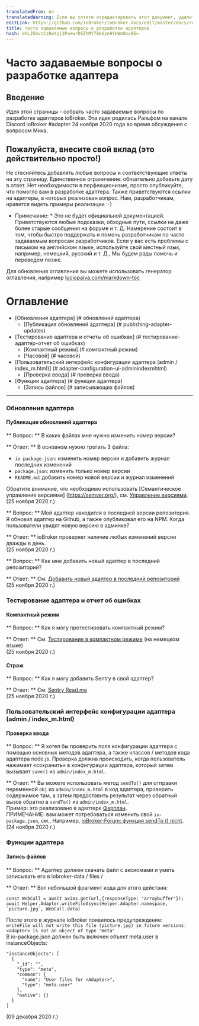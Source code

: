 ```yaml
---
translatedFrom: en
translatedWarning: Если вы хотите отредактировать этот документ, удалите поле «translationFrom», в противном случае этот документ будет снова автоматически переведен
editLink: https://github.com/ioBroker/ioBroker.docs/edit/master/docs/ru/dev/adapter-dev-faq.md
title: Часто задаваемые вопросы о разработке адаптеров
hash: eYLJSbvcCz8wYyj3Pa+wrDSZhMY78b6yn9YUWmOxv0E=
---
```

# Часто задаваемые вопросы о разработке адаптера
## Введение
Идея этой страницы - собрать часто задаваемые вопросы по разработке адаптеров ioBroker.
Эта идея родилась Ральфом на канале Discord ioBroker #adapter 24 ноября 2020 года во время обсуждения с вопросом Мика.

## Пожалуйста, внесите свой вклад (это действительно просто!)
Не стесняйтесь добавлять любые вопросы и соответствующие ответы на эту страницу. Единственное ограничение: обязательно добавьте дату в ответ. Нет необходимости в перфекционизме, просто опубликуйте, что помогло вам в разработке адаптера. Также приветствуются ссылки на адаптеры, в которых реализован вопрос. Нам, разработчикам, нравится видеть примеры реализации :-)

* Примечание: * Это не будет официальной документацией. Приветствуются любые подсказки, обходные пути, ссылки на даже более старые сообщения на форуме и т. Д. Намерение состоит в том, чтобы быстро поддержать и помочь разработчикам по часто задаваемым вопросам разработчиков. Если у вас есть проблемы с письмом на английском языке, используйте свой местный язык, например, немецкий, русский и т. Д., Мы будем рады помочь и переведем позже.

Для обновления оглавления вы можете использовать генератор оглавления, например [luciopaiva.com/markdown-toc](https://luciopaiva.com/markdown-toc/)

# Оглавление
- [Обновления адаптера] (# обновлений адаптера)
  - [Публикация обновлений адаптера] (# publishing-adapter-updates)
- [Тестирование адаптера и отчеты об ошибках] (# тестирование-адаптер-отчет об ошибках)
  - [Компактный режим] (# компактный режим)
  - [Часовой] (# часовой)
- [Пользовательский интерфейс конфигурации адаптера (admin / index_m.html)] (# adapter-configuration-ui-adminindexmhtml)
  - [Проверка ввода] (# проверка ввода)
- [Функции адаптера] (# функции адаптера)
  - [Запись файлов] (# записывающих файлов)

---

### Обновления адаптера
#### Публикация обновлений адаптера
** Вопрос: ** В каких файлах мне нужно изменить номер версии?

** Ответ: ** В основном нужно трогать 3 файла:

 * `io-package.json`: изменить номер версии и добавить журнал последних изменений
 * `package.json`: изменить только номер версии
 * `README.md`: добавить номер новой версии и журнал изменений

Обратите внимание, что необходимо использовать [Семантическое управление версиями] (https://semver.org/), см. [Управление версиями](https://github.com/ioBroker/ioBroker.docs/blob/master/docs/en/dev/adapterdev.md#versioning).<br> (25 ноября 2020 г.)

** Вопрос: ** Мой адаптер находится в последней версии репозитория. Я обновил адаптер на Github, а также опубликовал его на NPM. Когда пользователи увидят новую версию в админке?

** Ответ: ** ioBroker проверяет наличие любых изменений версии дважды в день.<br> (25 ноября 2020 г.)

** Вопрос: ** Как мне добавить новый адаптер в последний репозиторий?

** Ответ: ** См. [Добавить новый адаптер в последний репозиторий](https://github.com/ioBroker/ioBroker.repositories#add-a-new-adapter-to-the-latest-repository)<br> (25 ноября 2020 г.)

### Тестирование адаптера и отчет об ошибках
#### Компактный режим
** Вопрос: ** Как я могу протестировать компактный режим?

** Ответ: ** См. [Тестирование в компактном режиме](https://forum.iobroker.net/topic/32789/anleitung-f%C3%BCr-adapter-entwickler-compact-mode-testen) (на немецком языке)<br> (25 ноября 2020 г.)

#### Страж
** Вопрос: ** Как я могу добавить Sentry в свой адаптер?

** Ответ: ** См. [Sentry Read.me](https://github.com/ioBroker/plugin-sentry#readme)<br> (25 ноября 2020 г.)

### Пользовательский интерфейс конфигурации адаптера (admin / index_m.html)
#### Проверка ввода
** Вопрос: ** Я хотел бы проверить поля конфигурации адаптера с помощью основных методов адаптера, а также классов / методов кода адаптера node.js. Проверка должна происходить, когда пользователь нажимает «сохранить» в конфигурации адаптера, который затем вызывает `save()` из `admin/index_m.html`.

** Ответ: ** Вы можете использовать метод `sendTo()` для отправки переменной `obj` из `admin/index_m.html` в код адаптера, проверить содержимое там, а затем предоставить результат через обратный вызов обратно в `sendTo()` из `admin/index_m.html`.<br> Пример: это реализовано в адаптере [Фарплан](https://github.com/gaudes/ioBroker.fahrplan).<br> ПРИМЕЧАНИЕ: вам может потребоваться изменить свой `io-package.json`, см., Например, [ioBroker-Forum: функция sendTo () nicht](https://forum.iobroker.net/topic/5205/gel%C3%B6st-sendto-in-eigenem-adapter-funktioniert-nicht/).<br> (24 ноября 2020 г.)

### Функции адаптера
#### Запись файлов
** Вопрос: ** Адаптер должен скачать файл с аксиомами и уметь записывать его в iobroker-data / files / <adapter>

** Ответ: ** Вот небольшой фрагмент кода для этого действия:

```
const WebCall = await axios.get(url,{responseType: "arraybuffer"});
await Helper.Adapter.writeFileAsync(Helper.Adapter.namespace, `picture.jpg`, WebCall.data)
```

После этого в журнале ioBroker появилось предупреждение:<br> `writeFile will not write this file (picture.jpg) in future versions: <adapter> is not an object of type "meta"`<br> В io-package.json должен быть включен объект meta.user в instanceObjects:<br>

```
"instanceObjects": [
  {
    "_id": "",
    "type": "meta",
    "common": {
      "name": "User files for <Adapter>",
      "type": "meta.user"
    },
    "native": {}
  }
]
```

(09 декабря 2020 г.)